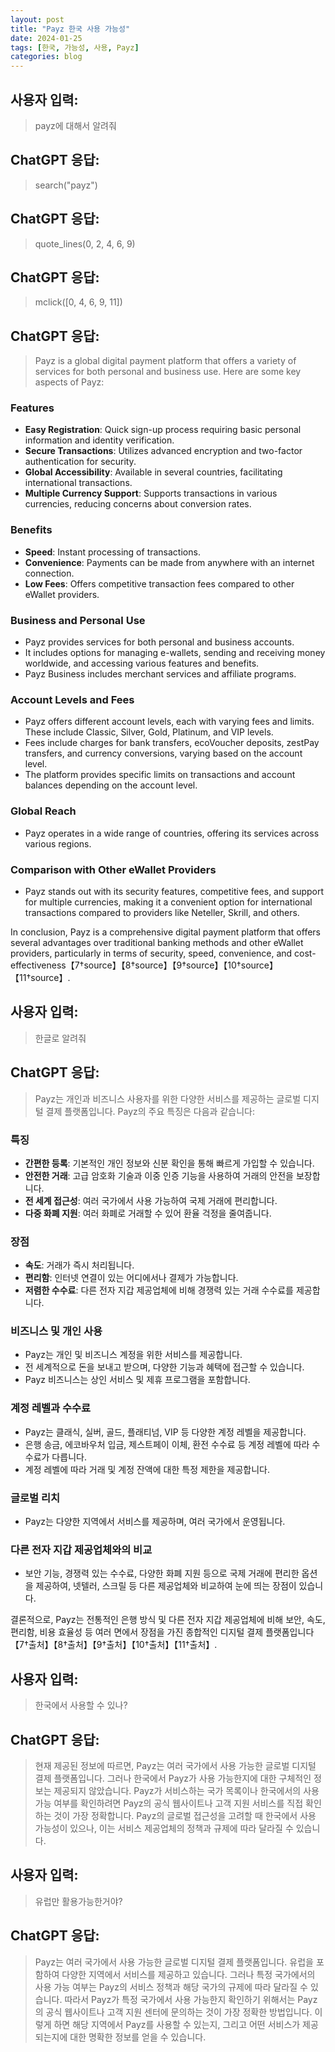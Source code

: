 ```yaml
---
layout: post
title: "Payz 한국 사용 가능성"
date: 2024-01-25
tags: [한국, 가능성, 사용, Payz]
categories: blog
---
```


## 사용자 입력:
> payz에 대해서 알려줘

## ChatGPT 응답:
> search("payz")

## ChatGPT 응답:
> quote_lines(0, 2, 4, 6, 9)

## ChatGPT 응답:
> mclick([0, 4, 6, 9, 11])

## ChatGPT 응답:
> Payz is a global digital payment platform that offers a variety of services for both personal and business use. Here are some key aspects of Payz:

### Features
- **Easy Registration**: Quick sign-up process requiring basic personal information and identity verification.
- **Secure Transactions**: Utilizes advanced encryption and two-factor authentication for security.
- **Global Accessibility**: Available in several countries, facilitating international transactions.
- **Multiple Currency Support**: Supports transactions in various currencies, reducing concerns about conversion rates.

### Benefits
- **Speed**: Instant processing of transactions.
- **Convenience**: Payments can be made from anywhere with an internet connection.
- **Low Fees**: Offers competitive transaction fees compared to other eWallet providers.

### Business and Personal Use
- Payz provides services for both personal and business accounts.
- It includes options for managing e-wallets, sending and receiving money worldwide, and accessing various features and benefits.
- Payz Business includes merchant services and affiliate programs.

### Account Levels and Fees
- Payz offers different account levels, each with varying fees and limits. These include Classic, Silver, Gold, Platinum, and VIP levels.
- Fees include charges for bank transfers, ecoVoucher deposits, zestPay transfers, and currency conversions, varying based on the account level.
- The platform provides specific limits on transactions and account balances depending on the account level.

### Global Reach
- Payz operates in a wide range of countries, offering its services across various regions.

### Comparison with Other eWallet Providers
- Payz stands out with its security features, competitive fees, and support for multiple currencies, making it a convenient option for international transactions compared to providers like Neteller, Skrill, and others.

In conclusion, Payz is a comprehensive digital payment platform that offers several advantages over traditional banking methods and other eWallet providers, particularly in terms of security, speed, convenience, and cost-effectiveness【7†source】【8†source】【9†source】【10†source】【11†source】.

## 사용자 입력:
> 한글로 알려줘

## ChatGPT 응답:
> Payz는 개인과 비즈니스 사용자를 위한 다양한 서비스를 제공하는 글로벌 디지털 결제 플랫폼입니다. Payz의 주요 특징은 다음과 같습니다:

### 특징
- **간편한 등록**: 기본적인 개인 정보와 신분 확인을 통해 빠르게 가입할 수 있습니다.
- **안전한 거래**: 고급 암호화 기술과 이중 인증 기능을 사용하여 거래의 안전을 보장합니다.
- **전 세계 접근성**: 여러 국가에서 사용 가능하여 국제 거래에 편리합니다.
- **다중 화폐 지원**: 여러 화폐로 거래할 수 있어 환율 걱정을 줄여줍니다.

### 장점
- **속도**: 거래가 즉시 처리됩니다.
- **편리함**: 인터넷 연결이 있는 어디에서나 결제가 가능합니다.
- **저렴한 수수료**: 다른 전자 지갑 제공업체에 비해 경쟁력 있는 거래 수수료를 제공합니다.

### 비즈니스 및 개인 사용
- Payz는 개인 및 비즈니스 계정을 위한 서비스를 제공합니다.
- 전 세계적으로 돈을 보내고 받으며, 다양한 기능과 혜택에 접근할 수 있습니다.
- Payz 비즈니스는 상인 서비스 및 제휴 프로그램을 포함합니다.

### 계정 레벨과 수수료
- Payz는 클래식, 실버, 골드, 플래티넘, VIP 등 다양한 계정 레벨을 제공합니다.
- 은행 송금, 에코바우처 입금, 제스트페이 이체, 환전 수수료 등 계정 레벨에 따라 수수료가 다릅니다.
- 계정 레벨에 따라 거래 및 계정 잔액에 대한 특정 제한을 제공합니다.

### 글로벌 리치
- Payz는 다양한 지역에서 서비스를 제공하며, 여러 국가에서 운영됩니다.

### 다른 전자 지갑 제공업체와의 비교
- 보안 기능, 경쟁력 있는 수수료, 다양한 화폐 지원 등으로 국제 거래에 편리한 옵션을 제공하여, 넷텔러, 스크릴 등 다른 제공업체와 비교하여 눈에 띄는 장점이 있습니다.

결론적으로, Payz는 전통적인 은행 방식 및 다른 전자 지갑 제공업체에 비해 보안, 속도, 편리함, 비용 효율성 등 여러 면에서 장점을 가진 종합적인 디지털 결제 플랫폼입니다【7†출처】【8†출처】【9†출처】【10†출처】【11†출처】.

## 사용자 입력:
> 한국에서 사용할 수 있나?

## ChatGPT 응답:
> 현재 제공된 정보에 따르면, Payz는 여러 국가에서 사용 가능한 글로벌 디지털 결제 플랫폼입니다. 그러나 한국에서 Payz가 사용 가능한지에 대한 구체적인 정보는 제공되지 않았습니다. Payz가 서비스하는 국가 목록이나 한국에서의 사용 가능 여부를 확인하려면 Payz의 공식 웹사이트나 고객 지원 서비스를 직접 확인하는 것이 가장 정확합니다. Payz의 글로벌 접근성을 고려할 때 한국에서 사용 가능성이 있으나, 이는 서비스 제공업체의 정책과 규제에 따라 달라질 수 있습니다.

## 사용자 입력:
> 유럽만 활용가능한거야?

## ChatGPT 응답:
> Payz는 여러 국가에서 사용 가능한 글로벌 디지털 결제 플랫폼입니다. 유럽을 포함하여 다양한 지역에서 서비스를 제공하고 있습니다. 그러나 특정 국가에서의 사용 가능 여부는 Payz의 서비스 정책과 해당 국가의 규제에 따라 달라질 수 있습니다. 따라서 Payz가 특정 국가에서 사용 가능한지 확인하기 위해서는 Payz의 공식 웹사이트나 고객 지원 센터에 문의하는 것이 가장 정확한 방법입니다. 이렇게 하면 해당 지역에서 Payz를 사용할 수 있는지, 그리고 어떤 서비스가 제공되는지에 대한 명확한 정보를 얻을 수 있습니다.

